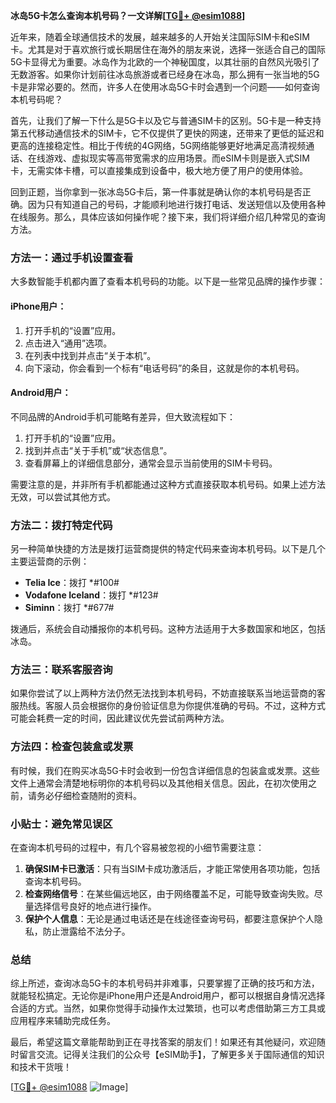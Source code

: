 **冰岛5G卡怎么查询本机号码？一文详解[[TG💪+ @esim1088](https://t.me/s/esim1088)]**

近年来，随着全球通信技术的发展，越来越多的人开始关注国际SIM卡和eSIM卡。尤其是对于喜欢旅行或长期居住在海外的朋友来说，选择一张适合自己的国际5G卡显得尤为重要。冰岛作为北欧的一个神秘国度，以其壮丽的自然风光吸引了无数游客。如果你计划前往冰岛旅游或者已经身在冰岛，那么拥有一张当地的5G卡是非常必要的。然而，许多人在使用冰岛5G卡时会遇到一个问题——如何查询本机号码呢？

首先，让我们了解一下什么是5G卡以及它与普通SIM卡的区别。5G卡是一种支持第五代移动通信技术的SIM卡，它不仅提供了更快的网速，还带来了更低的延迟和更高的连接稳定性。相比于传统的4G网络，5G网络能够更好地满足高清视频通话、在线游戏、虚拟现实等高带宽需求的应用场景。而eSIM卡则是嵌入式SIM卡，无需实体卡槽，可以直接集成到设备中，极大地方便了用户的使用体验。

回到正题，当你拿到一张冰岛5G卡后，第一件事就是确认你的本机号码是否正确。因为只有知道自己的号码，才能顺利地进行拨打电话、发送短信以及使用各种在线服务。那么，具体应该如何操作呢？接下来，我们将详细介绍几种常见的查询方法。

### 方法一：通过手机设置查看

大多数智能手机都内置了查看本机号码的功能。以下是一些常见品牌的操作步骤：

#### iPhone用户：
1. 打开手机的“设置”应用。
2. 点击进入“通用”选项。
3. 在列表中找到并点击“关于本机”。
4. 向下滚动，你会看到一个标有“电话号码”的条目，这就是你的本机号码。

#### Android用户：
不同品牌的Android手机可能略有差异，但大致流程如下：
1. 打开手机的“设置”应用。
2. 找到并点击“关于手机”或“状态信息”。
3. 查看屏幕上的详细信息部分，通常会显示当前使用的SIM卡号码。

需要注意的是，并非所有手机都能通过这种方式直接获取本机号码。如果上述方法无效，可以尝试其他方式。

### 方法二：拨打特定代码

另一种简单快捷的方法是拨打运营商提供的特定代码来查询本机号码。以下是几个主要运营商的示例：

- **Telia Ice**：拨打 *#100#
- **Vodafone Iceland**：拨打 *#123#
- **Siminn**：拨打 *#677#

拨通后，系统会自动播报你的本机号码。这种方法适用于大多数国家和地区，包括冰岛。

### 方法三：联系客服咨询

如果你尝试了以上两种方法仍然无法找到本机号码，不妨直接联系当地运营商的客服热线。客服人员会根据你的身份验证信息为你提供准确的号码。不过，这种方式可能会耗费一定的时间，因此建议优先尝试前两种方法。

### 方法四：检查包装盒或发票

有时候，我们在购买冰岛5G卡时会收到一份包含详细信息的包装盒或发票。这些文件上通常会清楚地标明你的本机号码以及其他相关信息。因此，在初次使用之前，请务必仔细检查随附的资料。

### 小贴士：避免常见误区

在查询本机号码的过程中，有几个容易被忽视的小细节需要注意：

1. **确保SIM卡已激活**：只有当SIM卡成功激活后，才能正常使用各项功能，包括查询本机号码。
2. **检查网络信号**：在某些偏远地区，由于网络覆盖不足，可能导致查询失败。尽量选择信号良好的地点进行操作。
3. **保护个人信息**：无论是通过电话还是在线途径查询号码，都要注意保护个人隐私，防止泄露给不法分子。

### 总结

综上所述，查询冰岛5G卡的本机号码并非难事，只要掌握了正确的技巧和方法，就能轻松搞定。无论你是iPhone用户还是Android用户，都可以根据自身情况选择合适的方式。当然，如果你觉得手动操作太过繁琐，也可以考虑借助第三方工具或应用程序来辅助完成任务。

最后，希望这篇文章能帮助到正在寻找答案的朋友们！如果还有其他疑问，欢迎随时留言交流。记得关注我们的公众号【eSIM助手】，了解更多关于国际通信的知识和技术干货哦！

[[TG💪+ @esim1088](https://t.me/s/esim1088) ![Image](https://i.postimg.cc/4NQfJmqS/Snipaste-2025-05-13-00-14-12.png)]